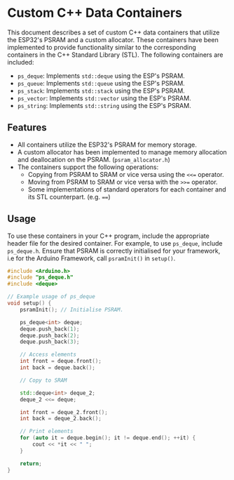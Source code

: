 # Custom C++ Data Containers

This document describes a set of custom C++ data containers that utilize the ESP32's PSRAM and a custom allocator. These containers have been implemented to provide functionality similar to the corresponding containers in the C++ Standard Library (STL). The following containers are included:

- `ps_deque`: Implements `std::deque` using the ESP's PSRAM.
- `ps_queue`: Implements `std::queue` using the ESP's PSRAM.
- `ps_stack`: Implements `std::stack` using the ESP's PSRAM.
- `ps_vector`: Implements `std::vector` using the ESP's PSRAM.
- `ps_string`: Implements `std::string` using the ESP's PSRAM.

## Features

- All containers utilize the ESP32's PSRAM for memory storage.
- A custom allocator has been implemented to manage memory allocation and deallocation on the PSRAM. (`psram_allocator.h`)
- The containers support the following operations:
  - Copying from PSRAM to SRAM or vice versa using the `<<=` operator.
  - Moving from PSRAM to SRAM or vice versa with the `>>=` operator.
  - Some implementations of standard operators for each container and its STL counterpart. (e.g. `==`)

## Usage

To use these containers in your C++ program, include the appropriate header file for the desired container. For example, to use `ps_deque`, include `ps_deque.h`. Ensure that PSRAM is correctly initialised for your framework, i.e for the Arduino Framework, call `psramInit()` in `setup()`.

```cpp
#include <Arduino.h>
#include "ps_deque.h"
#include <deque>

// Example usage of ps_deque
void setup() {
    psramInit(); // Initialise PSRAM.

    ps_deque<int> deque;
    deque.push_back(1);
    deque.push_back(2);
    deque.push_back(3);

    // Access elements
    int front = deque.front();
    int back = deque.back();

    // Copy to SRAM

    std::deque<int> deque_2;
    deque_2 <<= deque;

    int front = deque_2.front();
    int back = deque_2.back();

    // Print elements
    for (auto it = deque.begin(); it != deque.end(); ++it) {
        cout << *it << " ";
    }

    return;
}